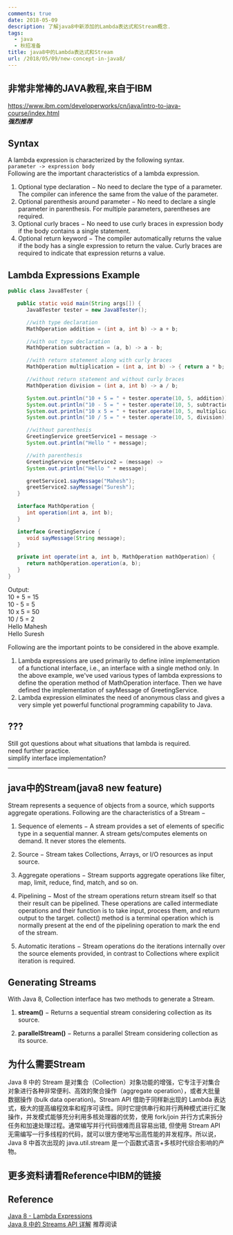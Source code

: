 ```yaml
---
comments: true
date: 2018-05-09
description: 了解java8中新添加的Lambda表达式和Stream概念.
tags:
  - java
  - 秋招准备
title: java8中的Lambda表达式和Stream
url: /2018/05/09/new-concept-in-java8/
---
```



## 非常非常棒的JAVA教程,来自于IBM
https://www.ibm.com/developerworks/cn/java/intro-to-java-course/index.html  
***强烈推荐***

## Syntax
A lambda expression is characterized by the following syntax.  
`parameter -> expression body`  
Following are the important characteristics of a lambda expression.  
1. Optional type declaration − No need to declare the type of a parameter. The compiler can inference the same from the value of the parameter.
2. Optional parenthesis around parameter − No need to declare a single parameter in parenthesis. For multiple parameters, parentheses are required.  
3. Optional curly braces − No need to use curly braces in expression body if the body contains a single statement.
4. Optional return keyword − The compiler automatically returns the value if the body has a single expression to return the value. Curly braces are required to indicate that expression returns a value.

## Lambda Expressions Example
```java
public class Java8Tester {

   public static void main(String args[]) {
      Java8Tester tester = new Java8Tester();

      //with type declaration
      MathOperation addition = (int a, int b) -> a + b;

      //with out type declaration
      MathOperation subtraction = (a, b) -> a - b;

      //with return statement along with curly braces
      MathOperation multiplication = (int a, int b) -> { return a * b; };

      //without return statement and without curly braces
      MathOperation division = (int a, int b) -> a / b;

      System.out.println("10 + 5 = " + tester.operate(10, 5, addition));
      System.out.println("10 - 5 = " + tester.operate(10, 5, subtraction));
      System.out.println("10 x 5 = " + tester.operate(10, 5, multiplication));
      System.out.println("10 / 5 = " + tester.operate(10, 5, division));

      //without parenthesis
      GreetingService greetService1 = message ->
      System.out.println("Hello " + message);

      //with parenthesis
      GreetingService greetService2 = (message) ->
      System.out.println("Hello " + message);

      greetService1.sayMessage("Mahesh");
      greetService2.sayMessage("Suresh");
   }

   interface MathOperation {
      int operation(int a, int b);
   }

   interface GreetingService {
      void sayMessage(String message);
   }

   private int operate(int a, int b, MathOperation mathOperation) {
      return mathOperation.operation(a, b);
   }
}
```
Output:  
10 + 5 = 15  
10 - 5 = 5  
10 x 5 = 50  
10 / 5 = 2  
Hello Mahesh  
Hello Suresh   

Following are the important points to be considered in the above example.  
1. Lambda expressions are used primarily to define inline implementation of a functional interface, i.e., an interface with a single method only. In the above example, we've used various types of lambda expressions to define the operation method of MathOperation interface. Then we have defined the implementation of sayMessage of GreetingService.
2. Lambda expression eliminates the need of anonymous class and gives a very simple yet powerful functional programming capability to Java.

## ???
Still got questions about what situations that lambda is required.  
need further practice.  
simplify interface implementation?  


<hr>

## java中的Stream(java8 new feature)
Stream represents a sequence of objects from a source, which supports aggregate operations. Following are the characteristics of a Stream −   

1. Sequence of elements − A stream provides a set of elements of specific type in a sequential manner. A stream gets/computes elements on demand. It never stores the elements.

2. Source − Stream takes Collections, Arrays, or I/O resources as input source.

3. Aggregate operations − Stream supports aggregate operations like filter, map, limit, reduce, find, match, and so on.

4. Pipelining − Most of the stream operations return stream itself so that their result can be pipelined. These operations are called intermediate operations and their function is to take input, process them, and return output to the target. collect() method is a terminal operation which is normally present at the end of the pipelining operation to mark the end of the stream.

5. Automatic iterations − Stream operations do the iterations internally over the source elements provided, in contrast to Collections where explicit iteration is required.

## Generating Streams
With Java 8, Collection interface has two methods to generate a Stream.  

1. **stream()** − Returns a sequential stream considering collection as its source.

2. **parallelStream()** − Returns a parallel Stream considering collection as its source.

## 为什么需要Stream
Java 8 中的 Stream 是对集合（Collection）对象功能的增强，它专注于对集合对象进行各种非常便利、高效的聚合操作（aggregate operation），或者大批量数据操作 (bulk data operation)。Stream API 借助于同样新出现的 Lambda 表达式，极大的提高编程效率和程序可读性。同时它提供串行和并行两种模式进行汇聚操作，并发模式能够充分利用多核处理器的优势，使用 fork/join 并行方式来拆分任务和加速处理过程。通常编写并行代码很难而且容易出错, 但使用 Stream API 无需编写一行多线程的代码，就可以很方便地写出高性能的并发程序。所以说，Java 8 中首次出现的 java.util.stream 是一个函数式语言+多核时代综合影响的产物。  

## 更多资料请看Reference中IBM的链接


## Reference
[Java 8 - Lambda Expressions](https://www.tutorialspoint.com/java8/java8_lambda_expressions.htm)  
[Java 8 中的 Streams API 详解](https://www.ibm.com/developerworks/cn/java/j-lo-java8streamapi/) 推荐阅读    